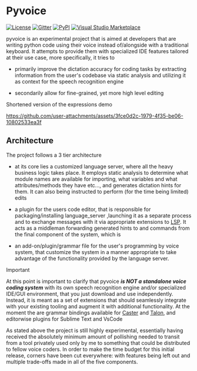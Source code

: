 


# Pyvoice

[![License](https://img.shields.io/pypi/l/pyvoice-language-server)](https://opensource.org/licenses/GPL-3.0)
[![Gitter](https://badges.gitter.im/PythonVoiceCodingPlugin/pyvoice.svg)](https://app.gitter.im/?updated=1.11.31#/room/#pythonvoicecodingpluginpyvoice:gitter.im)
[![PyPI](https://img.shields.io/pypi/v/pyvoice-language-server.svg)](https://pypi.org/project/pyvoice-language-server/)
[![Visual Studio Marketplace](https://img.shields.io/visual-studio-marketplace/v/mpourmpoulis.pyvoice)](https://marketplace.visualstudio.com/items?itemName=mpourmpoulis.pyvoice)


pyvoice is an experimental project that is aimed at developers that are writing python code using their voice instead of/alongside with a traditional keyboard. It attempts to provide them with specialized IDE features tailored at their use case, more specifically, it tries to

- primarily improve the dictation accuracy for coding tasks  by extracting information from the user's codebase via static analysis and utilizing it as context for the speech recognition engine

- secondarily allow for fine-grained, yet more high level editing

Shortened version of the expressions demo

https://github.com/user-attachments/assets/3fce0d2c-1979-4f35-be06-10802533ea3f


## Architecture

The project follows a 3 tier architecture

- at its core lies a customized language server, where all the heavy business logic takes place. It employs static analysis to determine what module names are available for importing, what variables and what attributes/methods they have etc..., and generates dictation hints for them. It can also being instructed to perform (for the time being limited) edits

- a plugin for the users code editor, that is responsible for packaging/installing language_server ,launching it as a separate process and to exchange messages with it via appropriate extensions to [LSP](https://microsoft.github.io/language-server-protocol/). It acts as a middleman forwarding generated hints to and commands from the final component of the system, which is


- an add-on/plugin/grammar file for the user's programming by voice system, that customize the system in a manner appropriate to take advantage of the functionality provided by the language server. 



> [!IMPORTANT]
> At this point is important to clarify that pyvoice ***is NOT a standalone voice coding system*** with its own speech recognition engine and/or specialized IDE/GUI environment, that you just download and use independently. 
> Instead, it is meant as a set of extensions that should seamlessly integrate with your existing tooling and augment it with additional functionality.
> At the moment the are grammar bindings available for [Caster](https://github.com/dictation-toolbox/Caster) and [Talon](https://talonvoice.com/), and editorwise plugins for Sublime Text and VsCode

As stated above the project is still highly experimental, essentially having received the absolutely minimum amount of pollishing needed to transit from a tool privately used only by me to something that could be distributed to fellow voice coders. In order to make the time budget for this initial release, corners have been cut everywhere: with features being left out and multiple trade-offs made in all of the five components.


